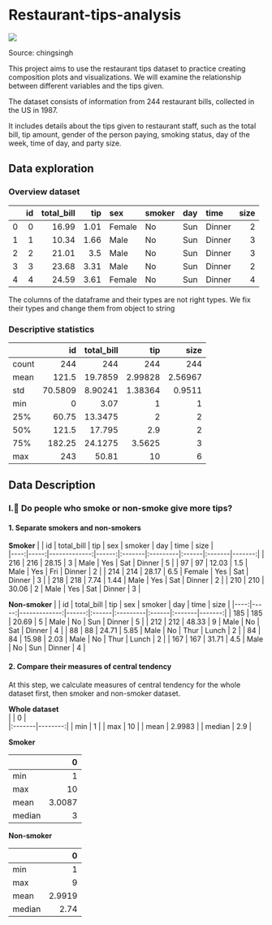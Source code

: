 # Restaurant-tips-analysis
![](https://chingsingh.com/wp-content/uploads/2024/02/1706607374966.webp)

Source: chingsingh

This project aims to use the restaurant tips dataset to practice creating composition plots and visualizations. We will examine the relationship between different variables and the tips given.

The dataset consists of information from 244 restaurant bills, collected in the US in 1987.

It includes details about the tips given to restaurant staff, such as the total bill, tip amount, gender of the person paying, smoking status, day of the week, time of day, and party size.

## Data exploration
### Overview dataset

|    |   id |   total_bill |   tip | sex    | smoker   | day   | time   |   size |
|---:|-----:|-------------:|------:|:-------|:---------|:------|:-------|-------:|
|  0 |    0 |        16.99 |  1.01 | Female | No       | Sun   | Dinner |      2 |
|  1 |    1 |        10.34 |  1.66 | Male   | No       | Sun   | Dinner |      3 |
|  2 |    2 |        21.01 |  3.5  | Male   | No       | Sun   | Dinner |      3 |
|  3 |    3 |        23.68 |  3.31 | Male   | No       | Sun   | Dinner |      2 |
|  4 |    4 |        24.59 |  3.61 | Female | No       | Sun   | Dinner |      4 |

The columns of the dataframe and their types are not right types. We fix their types and change them from object to string

### Descriptive statistics

|       |       id |   total_bill |       tip |      size |
|:------|---------:|-------------:|----------:|----------:|
| count | 244      |    244       | 244       | 244       |
| mean  | 121.5    |     19.7859  |   2.99828 |   2.56967 |
| std   |  70.5809 |      8.90241 |   1.38364 |   0.9511  |
| min   |   0      |      3.07    |   1       |   1       |
| 25%   |  60.75   |     13.3475  |   2       |   2       |
| 50%   | 121.5    |     17.795   |   2.9     |   2       |
| 75%   | 182.25   |     24.1275  |   3.5625  |   3       |
| max   | 243      |     50.81    |  10       |   6       |

## Data Description
### I.🚬 Do people who smoke or non-smoke give more tips?
#### 1. Separate smokers and non-smokers

**Smoker**
|     |   id |   total_bill |   tip | sex    | smoker   | day   | time   |   size |  
|----:|-----:|-------------:|------:|:-------|:---------|:------|:-------|-------:|
| 216 |  216 |        28.15 |  3    | Male   | Yes      | Sat   | Dinner |      5 |
|  97 |   97 |        12.03 |  1.5  | Male   | Yes      | Fri   | Dinner |      2 |
| 214 |  214 |        28.17 |  6.5  | Female | Yes      | Sat   | Dinner |      3 |
| 218 |  218 |         7.74 |  1.44 | Male   | Yes      | Sat   | Dinner |      2 |
| 210 |  210 |        30.06 |  2    | Male   | Yes      | Sat   | Dinner |      3 |


**Non-smoker**
|     |   id |   total_bill |   tip | sex   | smoker   | day   | time   |   size |
|----:|-----:|-------------:|------:|:------|:---------|:------|:-------|-------:|
| 185 |  185 |        20.69 |  5    | Male  | No       | Sun   | Dinner |      5 |
| 212 |  212 |        48.33 |  9    | Male  | No       | Sat   | Dinner |      4 |
|  88 |   88 |        24.71 |  5.85 | Male  | No       | Thur  | Lunch  |      2 |
|  84 |   84 |        15.98 |  2.03 | Male  | No       | Thur  | Lunch  |      2 |
| 167 |  167 |        31.71 |  4.5  | Male  | No       | Sun   | Dinner |      4 |


#### 2. Compare their measures of central tendency

At this step, we calculate measures of central tendency for the whole dataset first, then smoker and non-smoker dataset.

**Whole dataset**                                 
|        |       0 |                           
|:-------|--------:|
| min    |  1      |
| max    | 10      |
| mean   |  2.9983 |
| median |  2.9    |

**Smoker**

|        |       0 |
|:-------|--------:|
| min    |  1      |
| max    | 10      |
| mean   |  3.0087 |
| median |  3      |

**Non-smoker**

|        |      0 |
|:-------|-------:|
| min    | 1      |
| max    | 9      |
| mean   | 2.9919 |
| median | 2.74   |

